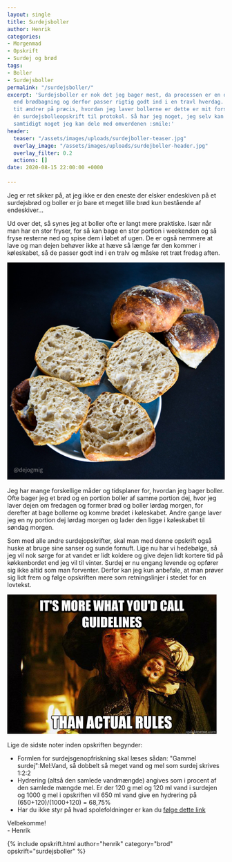 ```yaml
---
layout: single
title: Surdejsboller
author: Henrik
categories:
- Morgenmad
- Opskrift
- Surdej og brød
tags:
- Boller
- Surdejsboller
permalink: "/surdejsboller/"
excerpt: 'Surdejsboller er nok det jeg bager mest, da processen er en del mere fleksibel
  end brødbagning og derfor passer rigtig godt ind i en travl hverdag. Selvom jeg
  tit ændrer på præcis, hvordan jeg laver bollerne er dette er mit forsøg på at føre
  én surdejsbolleopskrift til protokol. Så har jeg noget, jeg selv kan gå ud fra og
  samtidigt noget jeg kan dele med omverdenen :smile:'
header:
  teaser: "/assets/images/uploads/surdejboller-teaser.jpg"
  overlay_image: "/assets/images/uploads/surdejboller-header.jpg"
  overlay_filter: 0.2
  actions: []
date: 2020-08-15 22:00:00 +0000

---
```

Jeg er ret sikker på, at jeg ikke er den eneste der elsker endeskiven på et surdejsbrød og boller er jo bare et meget lille brød kun bestående af endeskiver...

Ud over det, så synes jeg at boller ofte er langt mere praktiske.  Især når man har en stor fryser, for så kan bage en stor portion i weekenden og så fryse resterne ned og spise dem i løbet af ugen. De er også nemmere at lave og man dejen behøver ikke at hæve så længe før den kommer i køleskabet, så de passer godt ind i en tralv og måske ret træt fredag aften.

![Surdejsboller](/assets/images/uploads/surdejboller-teaser.jpg)

Jeg har mange forskellige måder og tidsplaner for, hvordan jeg bager boller. Ofte bager jeg et brød og en portion boller af samme portion dej, hvor jeg laver dejen om fredagen og former brød og boller lørdag morgen, for derefter at bage bollerne og komme brødet i køleskabet. Andre gange laver jeg en ny portion dej lørdag morgen og lader den ligge i køleskabet til søndag morgen.

Som med alle andre surdejopskrifter, skal man med denne opskrift også huske at bruge sine sanser og sunde fornuft. Lige nu har vi hedebølge, så jeg vil nok sørge for at vandet er lidt koldere og give dejen lidt kortere tid på køkkenbordet end jeg vil til vinter. Surdej er nu engang levende og opfører sig ikke altid som man forventer. Derfor kan jeg kun anbefale, at man prøver sig lidt frem og følge opskriften mere som retningslinjer i stedet for en lovtekst.

![](/assets/images/uploads/guidelines.jpg)

Lige de sidste noter inden opskriften begynder:

* Formlen for surdejsgenopfriskning skal læses sådan: "Gammel surdej":Mel:Vand, så dobbelt så meget vand og mel som surdej skrives 1:2:2
* Hydrering (altså den samlede vandmængde) angives som i procent af den samlede mængde mel. Er der 120 g mel og 120 ml vand i surdejen og 1000 g mel i opskriften vil 650 ml vand give en hydrering på (650+120)/(1000+120) = 68,75%
* Har du ikke styr på hvad spolefoldninger er kan du [følge dette link](https://youtu.be/5xymoOMF_L8 "Spolefoldninger")

Velbekomme!  
\- Henrik

{% include opskrift.html author="henrik" category="brod" opskrift="surdejsboller" %}